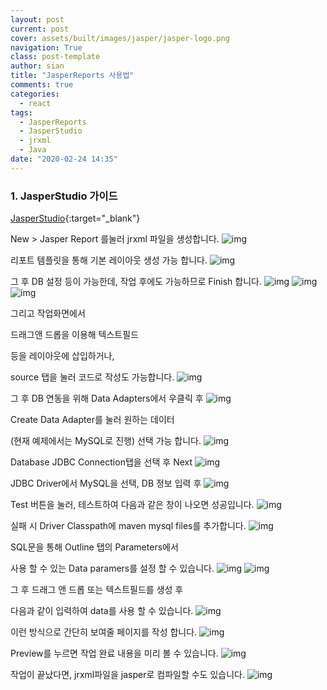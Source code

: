 ```yaml
---
layout: post
current: post
cover: assets/built/images/jasper/jasper-logo.png
navigation: True
class: post-template
author: sian
title: "JasperReports 사용법"
comments: true
categories:
  - react
tags:
  - JasperReports
  - JasperStudio
  - jrxml
  - Java
date: "2020-02-24 14:35"
---
```


### 1. JasperStudio 가이드

  [JasperStudio](https://sourceforge.net/projects/jasperstudio/){:target="_blank"}

  New > Jasper Report 를눌러 jrxml 파일을 생성합니다.
  ![img](\assets\built\images\jasper\20200224183604_025_Jaspersoft_Studio.png)

  리포트 템플릿을 통해 기본 레이아웃 생성 가능 합니다.
  ![img](\assets\built\images\jasper\20200224183616_026_Jaspersoft_Studio.png)

  그 후 DB 설정 등이 가능한데, 작업 후에도 가능하므로 Finish 합니다.
  ![img](\assets\built\images\jasper\20200224183634_027_Jaspersoft_Studio.png)
  ![img](\assets\built\images\jasper\20200224183649_028_Jaspersoft_Studio.png)
  ![img](\assets\built\images\jasper\20200224183654_029_Jaspersoft_Studio.png)

  그리고 작업화면에서

  드래그앤 드롭을 이용해 텍스트필드 
  
  등을 레이아웃에 삽입하거나, 
  
  source 탭을 눌러 코드로 작성도 가능합니다.
  ![img](\assets\built\images\jasper\20200224185048_031_Jaspersoft_Studio.png)

  그 후 DB 연동을 위해 Data Adapters에서 우클릭 후 
  ![img](\assets\built\images\jasper\20200225110617_034_Jaspersoft_Studio.png)

  Create Data Adapter를 눌러 원하는 데이터 
  
  (현재 예제에서는 MySQL로 진행) 선택 가능 합니다.
  ![img](\assets\built\images\jasper\20200225110710_035_Jaspersoft_Studio.png)

  Database JDBC Connection탭을 선택 후 Next
  ![img](\assets\built\images\jasper\20200224183604_025_Jaspersoft_Studio.png)

  JDBC Driver에서 MySQL을 선택, DB 정보 입력 후
  ![img](\assets\built\images\jasper\20200225110933_036_Jaspersoft_Studio.png)

  Test 버튼을 눌러, 테스트하여 다음과 같은 창이 나오면 성공입니다.
  ![img](\assets\built\images\jasper\20200225111034_037_Jaspersoft_Studio.png)

  실패 시 Driver Classpath에 maven mysql files를 추가합니다.
  ![img](\assets\built\images\jasper\20200225111234_038_Jaspersoft_Studio.png)

  SQL문을 통해 Outline 탭의 Parameters에서 
  
  사용 할 수 있는 Data paramers를 설정 할 수 있습니다.
  ![img](\assets\built\images\jasper\20200225111458_039_Jaspersoft_Studio.png)
  ![img](\assets\built\images\jasper\20200225111521_041_Jaspersoft_Studio.png)

  그 후 드래그 앤 드롭 또는 텍스트필드를 생성 후 
  
  다음과 같이 입력하여 data를 사용 할 수 있습니다.
  ![img](\assets\built\images\jasper\20200225111622_044_Jaspersoft_Studio.png)

  이런 방식으로 간단히 보여줄 페이지를 작성 합니다.
  ![img](\assets\built\images\jasper\20200225112529_045_Jaspersoft_Studio.png)
  
  Preview를 누르면 작업 완료 내용을 미리 볼 수 있습니다.
  ![img](\assets\built\images\jasper\20200225112628_046_Jaspersoft_Studio.png)

  작업이 끝났다면, jrxml파일을 jasper로 컴파일할 수도 있습니다.
  ![img](\assets\built\images\jasper\20200225112841_047_Jaspersoft_Studio.png)